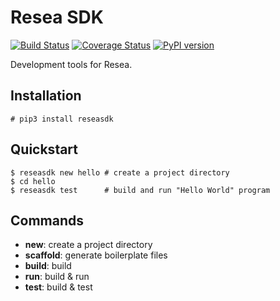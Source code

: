 # Resea SDK
[![Build Status](https://travis-ci.org/resea/sdk.svg?branch=master)](https://travis-ci.org/resea/sdk)
[![Coverage Status](https://coveralls.io/repos/resea/sdk/badge.svg?branch=master&service=github)](https://coveralls.io/github/resea/sdk?branch=master)
[![PyPI version](https://badge.fury.io/py/reseasdk.svg)](http://badge.fury.io/py/reseasdk)

Development tools for Resea.

## Installation
```
# pip3 install reseasdk
```

## Quickstart
```
$ reseasdk new hello # create a project directory
$ cd hello
$ reseasdk test      # build and run "Hello World" program
```

## Commands
- **new**: create a project directory
- **scaffold**: generate boilerplate files
- **build**: build
- **run**: build & run
- **test**: build & test
